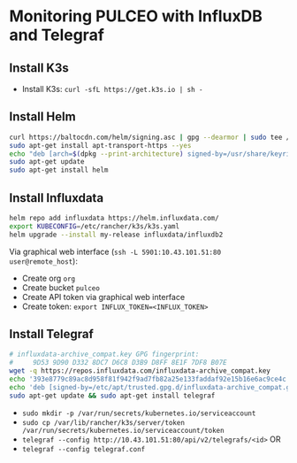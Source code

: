# Monitoring PULCEO with InfluxDB and Telegraf

## Install K3s

- Install K3s: `curl -sfL https://get.k3s.io | sh - `

## Install Helm

```bash
curl https://baltocdn.com/helm/signing.asc | gpg --dearmor | sudo tee /usr/share/keyrings/helm.gpg > /dev/null
sudo apt-get install apt-transport-https --yes
echo "deb [arch=$(dpkg --print-architecture) signed-by=/usr/share/keyrings/helm.gpg] https://baltocdn.com/helm/stable/debian/ all main" | sudo tee /etc/apt/sources.list.d/helm-stable-debian.list
sudo apt-get update
sudo apt-get install helm
```

## Install Influxdata

```bash
helm repo add influxdata https://helm.influxdata.com/
export KUBECONFIG=/etc/rancher/k3s/k3s.yaml
helm upgrade --install my-release influxdata/influxdb2
```

Via graphical web interface (`ssh -L 5901:10.43.101.51:80 user@remote_host`):

- Create org `org`
- Create bucket `pulceo`
- Create API token via graphical web interface
- Create token: `export INFLUX_TOKEN=<INFLUX_TOKEN>`

## Install Telegraf

```bash
# influxdata-archive_compat.key GPG fingerprint:
#     9D53 9D90 D332 8DC7 D6C8 D3B9 D8FF 8E1F 7DF8 B07E
wget -q https://repos.influxdata.com/influxdata-archive_compat.key
echo '393e8779c89ac8d958f81f942f9ad7fb82a25e133faddaf92e15b16e6ac9ce4c influxdata-archive_compat.key' | sha256sum -c && cat influxdata-archive_compat.key | gpg --dearmor | sudo tee /etc/apt/trusted.gpg.d/influxdata-archive_compat.gpg > /dev/null
echo 'deb [signed-by=/etc/apt/trusted.gpg.d/influxdata-archive_compat.gpg] https://repos.influxdata.com/debian stable main' | sudo tee /etc/apt/sources.list.d/influxdata.list
sudo apt-get update && sudo apt-get install telegraf
```

- `sudo mkdir -p /var/run/secrets/kubernetes.io/serviceaccount`
- `sudo cp /var/lib/rancher/k3s/server/token /var/run/secrets/kubernetes.io/serviceaccount/token`
- `telegraf --config http://10.43.101.51:80/api/v2/telegrafs/<id>` OR
- `telegraf --config telegraf.conf`